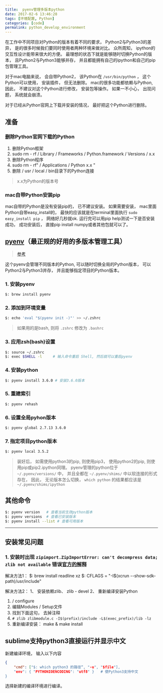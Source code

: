```yaml
---
title:  pyenv管理多版本python
date: 2017-02-6 13:46:28
tags: [环境配置, Python]
categories: [code]
permalink: python_develop_environment
---
```


在工作中不同项目对Python的版本有着不同的要求， Python2与Python3的差异， 是的很多时候我们要同时使用者两种环境来做对比。 众所周知， ipython的交互性设计能带来很大的方便。 最理想的状态下就是能够随时切换Python的版本， 且Python2与Python3能够并存， 并且都能拥有自己的ipython和自己的pip包管理工具。

对于mac电脑来说， 会自带Python2， 该Python在 `/usr/bin/python` ， 这个Python可以使用， 安装插件， 但无法删除。 mac的很多功能都依赖与Python, 因此， 不建议对这个Python进行修改， 安装包等操作。 如果一不小心， 出现问题， 系统就会崩溃。

对于已经从Python官网上下载并安装的情况， 最好把这个Python进行删除。

## 准备

### 删除Python官网下载的Python

1. 删除Python框架
2. sudo rm - rf / Library / Frameworks / Python.framework / Versions / x.x
3. 删除Python程序
4. sudo rm - rf" / Applications / Python x.x "
5. 删除 / usr / local / bin目录下的Python连接

> x.x为Python的版本号

### mac自带Python安装pip

mac自带的Python是没有安装pip的， 已不建议安装。 如果需要安装，
mac里面Python自带easy_install的， 最快的应该就是在terminal里面执行 `sudo easy_install pip` ， 网络好几秒就ok. 运行完可以用pip help测试一下是否安装成功， 成功安装后， 直接pip install numpy或者其他包就可以了。

## [pyenv](https://github.com/yyuu/pyenv/)（最正规的好用的多版本管理工具）

> [参考](http://www.jianshu.com/p/a23448208d9a)

这个pyenv会管理不同版本的Python, 可以随时切换全局的Python版本， 可以Python2与Python3并存， 并且能够指定项目的Python版本。

### 1. 安装pyenv

``` bash
$: brew install pyenv
```

### 2. 添加到环境变量

``` bash
$: echo 'eval "$(pyenv init -)"' >> ~/.zshrc
```

> 如果用的是bash, 则将 `.zshrc` 修改为 `.bashrc`

### 3. 应用zsh(bash)设置

``` bash
$: source ~/.zshrc
$: exec $SHELL -l     # 输入命令重启 Shell, 然后就可以重启pyenv
```

### 4. 安装python

``` bash
$: pyenv install 3.6.0 # 安装3.6.0版本
```

### 5. 重建索引

``` bash
$: pyenv rehash
```

### 6. 设置全局pyhon版本

``` bash
$: pyenv global 2.7.13 3.6.0
```

### 7. 指定项目python版本

``` bash
$: pyenv local 3.5.2
```

> 装好后， 如需使用python3的pip, 则使用pip3， 使用python2的pip, 则使用pip或pip2.ipython同理。
> pyenv管理的python位于 `~/.pyenv/versions/` 中， 并且全都在 `~/.pyenv/shims/` 中以软连接的形式存在， 因此， 无论版本怎么切换， `which python` 的结果都应该是 `~/.pyenv/shims/ipython`

## 其他命令

``` bash
$: pyenv version   # 查看当前生效python版本
$: pyenv versions  # 查看已安装版本
$: pyenv install --list # 查看可用版本
```

---

## 安装常见问题

### 1. 安装时出现 `zipimport.ZipImportError: can't decompress data; zlib not available` 错误[官方的解释](https://github.com/yyuu/pyenv/wiki/Common-build-problems)

解决方法1：
$: brew install readline xz
$: CFLAGS = "-I$(xcrun --show-sdk-path)/usr/include"

解决方法2：
1、 安装依赖zlib、 zlib - devel
2、 重新编译安装Python

1. / configure
2. 编辑Modules / Setup文件
3. 找到下面这句， 去掉注释
4. `# zlib zlibmodule.c -I$(prefix)/include -L$(exec_prefix)/lib -lz`
5. 重新编译安装： make & make install

## sublime支持python3直接运行并显示中文

新建编译环境， 输入以下内容

``` json
{
    "cmd": ["$: which python3 的路径“, "-u", "$file"],
    "env": { "PYTHONIOENCODING": "utf8" }   # 使Python3支持中文
}
```

选择新建的编译环境进行编译。
